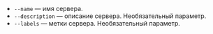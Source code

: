 * `--name` — имя сервера.
* `--description` — описание сервера. Необязательный параметр.
* `--labels` — метки сервера. Необязательный параметр.